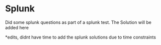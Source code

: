 # Splunk
Did some splunk questions as part of a splunk test. 
The Solution will be added here 

*edits, didnt have time to add the splunk solutions due to time constraints

